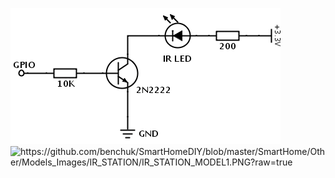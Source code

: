 ![led_transmit.png](led_transmit.png)
![https://github.com/benchuk/SmartHomeDIY/blob/master/SmartHome/Other/Models_Images/IR_STATION/IR_STATION_MODEL1.PNG?raw=true
    ](
      https://github.com/benchuk/SmartHomeDIY/blob/master/SmartHome/Other/Models_Images/IR_STATION/IR_STATION_MODEL1.PNG?raw=true
    )
